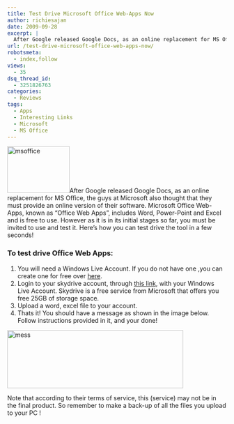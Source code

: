 ```yaml
---
title: Test Drive Microsoft Office Web-Apps Now
author: richiesajan
date: 2009-09-28
excerpt: |
  After Google released Google Docs, as an online replacement for MS Office, the guys at Microsoft also thought that they must provide an online version of their software. Microsoft Office Web-Apps, known as "Office Web Apps", includes Word, Power-Point and Excel and is free to use. However as it is only in an initial stage so far, you must be invited to use and test it. Here's how you can test drive the software in a few seconds!
url: /test-drive-microsoft-office-web-apps-now/
robotsmeta:
  - index,follow
views:
  - 35
dsq_thread_id:
  - 3251826763
categories:
  - Reviews
tags:
  - Apps
  - Interesting Links
  - Microsoft
  - MS Office
---
```

<img class="alignleft size-full wp-image-15088" src="http://cdn.devilsworkshop.org/files/2009/09/msoffice.jpeg" alt="msoffice" width="143" height="107" />After Google released Google Docs, as an online replacement for MS Office, the guys at Microsoft also thought that they must provide an online version of their software. Microsoft Office Web-Apps, known as &#8220;Office Web Apps&#8221;, includes Word, Power-Point and Excel and is free to use. However as it is in its initial stages so far, you must be invited to use and test it. Here&#8217;s how you can test drive the tool in a few seconds!

### <!--more-->To test drive Office Web Apps:

  1. You will need a Windows Live Account. If you do not have one ,you can create one for free over <a href="https://signup.live.com/signup.aspx?wa=wsignin1.0&rpsnv=11&ct=1254155812&rver=5.5.4177.0&wp=MBI&wlcxt=title&wreply=http:%2F%2Fskydrive.live.com%2Fwelcome.aspx&lc=1033&id=250206&bk=1254155813&rollrs=12&lic=1" onclick="_gaq.push(['_trackEvent', 'outbound-article', 'https://signup.live.com/signup.aspx?wa=wsignin1.0&rpsnv=11&ct=1254155812&rver=5.5.4177.0&wp=MBI&wlcxt=title&wreply=http:%2F%2Fskydrive.live.com%2Fwelcome.aspx&lc=1033&id=250206&bk=1254155813&rollrs=12&lic=1', 'here']);" target="_blank">here</a>.
  2. Login to your skydrive account, through <a href="http://skydrive.live.com/?mkt=en-us" onclick="_gaq.push(['_trackEvent', 'outbound-article', 'http://skydrive.live.com/?mkt=en-us', 'this link']);" target="_blank">this link</a>, with your Windows Live Account. Skydrive is a free service from Microsoft that offers you free 25GB of storage space.
  3. Upload a word, excel file to your account.
  4. Thats it! You should have a message as shown in the image below. Follow instructions provided in it, and your done!

<img class="aligncenter size-full wp-image-15087" src="http://cdn.devilsworkshop.org/files/2009/09/mess.png" alt="mess" width="404" height="133" />

Note that according to their terms of service, this (service) may not be in the final product. So remember to make a back-up of all the files you upload to your PC !
